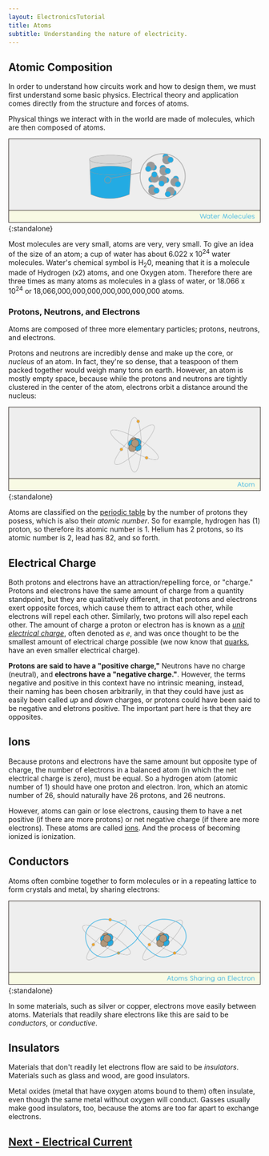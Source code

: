 ```yaml
---
layout: ElectronicsTutorial
title: Atoms
subtitle: Understanding the nature of electricity.
---
```


## Atomic Composition

In order to understand how circuits work and how to design them, we must first understand some basic physics. Electrical theory and application comes directly from the structure and forces of atoms.

Physical things we interact with in the world are made of molecules, which are then composed of atoms.

![](../Support_Files/Water_Molecules.svg){:standalone}

Most molecules are very small, atoms are very, very small. To give an idea of the size of an atom; a cup of water has about 6.022 x 10<sup>24</sup> water molecules. Water's chemical symbol is H<sub>2</sub>0, meaning that it is a molecule made of Hydrogen (x2) atoms, and one Oxygen atom. Therefore there are three times as many atoms as molecules in a glass of water, or 18.066 x 10<sup>24</sup> or 18,066,000,000,000,000,000,000,000 atoms.

### Protons, Neutrons, and Electrons

Atoms are composed of three more elementary particles; protons, neutrons, and electrons.

Protons and neutrons are incredibly dense and make up the core, or _nucleus_ of an atom. In fact, they're so dense, that a teaspoon of them packed together would weigh many tons on earth. However, an atom is mostly empty space, because while the protons and neutrons are tightly clustered in the center of the atom, electrons orbit a distance around the nucleus:

![](../Support_Files/Atom.svg){:standalone}

Atoms are classified on the [periodic table](http://www.ptable.com/) by the number of protons they posess, which is also their _atomic number_. So for example, hydrogen has (1) proton, so therefore its atomic number is 1. Helium has 2 protons, so its atomic number is 2, lead has 82, and so forth.

<!--

### Isotopes

As atoms go up in their number of protons, the number of neutrons they have also generally increases. Adding together an atom's protons and neutrons gives the _atomic weight_ of an atom. So for instance, carbon, which has an atomic number of 6, generally has 6 protons, and 6 neutrons. This means that elements actually get heavier by 2 as they go up the periodic chart; helium has an atomic weight of 4, and lithium, with an atomic number of 3, has an atomic weight > 6.

However, while an element is defined by the number of protons it has, any given element can vary in the number of neutrons it contains. These variations are called _[isotopes](https://en.wikipedia.org/wiki/Isotope)_, which is Greek for "equal places," because even though they have different densities, they still occupy the same place in the periodic chart. They also retain the same general chemical characteristics, though they may have different nuclear behaviors.

All elements may have different isotopes. For example, the element carbon can  have an atomic weight of 12, 13, or 14. Since atomic weight is `atomic number + neutrons`, we can deduce that the carbon-12 (which is how an isotope is named), has 6 neutrons, while carbon-13 has 7 neutrons, and carbon-13 has 8 neutrons.

-->


## Electrical Charge

Both protons and electrons have an attraction/repelling force, or "charge." Protons and electrons have the same amount of charge from a quantity standpoint, but they are qualitatively different, in that protons and electrons exert opposite forces, which cause them to attract each other, while electrons will repel each other. Similarly, two protons will also repel each other. The amount of charge a proton or electron has is known as a [_unit electrical charge_](https://en.wikipedia.org/wiki/Elementary_charge#Quantization), often denoted as _e_, and was once thought to be the smallest amount of electrical charge possible (we now know that [quarks](https://en.wikipedia.org/wiki/Quark), have an even smaller electrical charge).

**Protons are said to have a "positive charge,"** Neutrons have no charge (neutral), and **electrons have a "negative charge."**. However, the terms negative and positive in this context have no intrinsic meaning, instead, their naming has been chosen arbitrarily, in that they could have just as easily been called _up_ and _down_ charges, or protons could have been said to be negative and eletrons positive. The important part here is that they are opposites.

## Ions

Because protons and electrons have the same amount but opposite type of charge, the number of electrons in a balanced atom (in which the net electrical charge is zero), must be equal. So a hydrogen atom (atomic number of 1) should have one proton and electron. Iron, which an atomic number of 26, should naturally have 26 protons, and 26 neutrons.

However, atoms can gain or lose electrons, causing them to have a net positive (if there are more protons) or net negative charge (if there are more electrons). These atoms are called [ions](https://en.wikipedia.org/wiki/Ion). And the process of becoming ionized is ionization.

## Conductors

Atoms often combine together to form molecules or in a repeating lattice to form crystals and metal, by sharing electrons:

![](../Support_Files/Atoms_Sharing_an_Electron.svg){:standalone}

In some materials, such as silver or copper, electrons move easily between atoms. Materials that readily share electrons like this are said to be _conductors_, or _conductive_.

## Insulators

<!-- make a note about electron shells here? insulators exist when the valence shell is full? -->

Materials that don't readily let electrons flow are said to be _insulators_. Materials such as glass and wood, are good insulators.

Metal oxides (metal that have oxygen atoms bound to them) often insulate, even though the same metal without oxygen will conduct. Gasses usually make good insulators, too, because the atoms are too far apart to exchange electrons.

## [Next - Electrical Current](../Electrical_Current)
